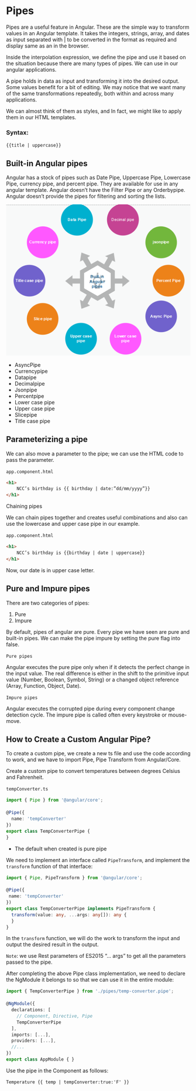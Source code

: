 # Pipes
Pipes are a useful feature in Angular. These are the simple way to transform values in an Angular template. It takes the integers, strings, array, and dates as input separated with | to be converted in the format as required and display same as an in the browser. 

Inside the interpolation expression, we define the pipe and use it based on the situation because there are many types of pipes. We can use in our angular applications.

A pipe holds in data as input and transforming it into the desired output. Some values benefit for a bit of editing. We may notice that we want many of the same transformations repeatedly, both within and across many applications.

We can almost think of them as styles, and In fact, we might like to apply them in our HTML templates.

### Syntax:
```
{{title | uppercase}}
```

## Built-in Angular pipes

Angular has a stock of pipes such as Date Pipe, Uppercase Pipe, Lowercase Pipe, currency pipe, and percent pipe. They are available for use in any angular template. Angular doesn’t have the Filter Pipe or any Orderbypipe. Angular doesn’t provide the pipes for filtering and sorting the lists.

![](./assets/Built-in-Angular-pipes.png?raw=true "build-pipes")

* AsyncPipe
* Currencypipe
* Datapipe
* Decimalpipe
* Jsonpipe
* Percentpipe
* Lower case pipe
* Upper case pipe
* Slicepipe
* Title case pipe

## Parameterizing a pipe

We can also move a parameter to the pipe; we can use the HTML code to pass the parameter.

``app.component.html``

```HTML
<h1>
    NCC’s birthday is {{ birthday | date:”dd/mm/yyyy”}}
</h1> 
```

Chaining pipes

We can chain pipes together and creates useful combinations and also can use the lowercase and upper case pipe in our example.

``app.component.html``

```HTML
<h1>
    NCC’s birthday is {{birthday | date | uppercase}}
</h1>
```

Now, our date is in upper case letter.

## Pure and Impure pipes
There are two categories of pipes:

1. Pure
2. Impure

By default, pipes of angular are pure. Every pipe we have seen are pure and built-in pipes. We can make the pipe impure by setting the pure flag into false.


``Pure pipes
``

Angular executes the pure pipe only when if it detects the perfect  change in the input value. The real difference is either in the shift to the primitive input value (Number, Boolean, Symbol, String) or a changed object reference (Array, Function, Object, Date).

``Impure pipes
``

Angular executes the corrupted pipe during every component change detection cycle. The impure pipe is called often every keystroke or mouse-move.

## How to Create a Custom Angular Pipe?

To create a custom pipe, we create a new ts file and use the code according to work, and we have to import Pipe, Pipe Transform from Angular/Core.

Create a custom pipe to convert temperatures between degrees Celsius and Fahrenheit.

``tempConverter.ts``
```ts
import { Pipe } from '@angular/core';

@Pipe({
  name: 'tempConverter'
})
export class TempConverterPipe {
}
```
* The default when created is pure pipe

We need to implement an interface called `PipeTransform`, and implement the `transform` function of that interface:

```ts
import { Pipe, PipeTransform } from '@angular/core';

@Pipe({
 name: 'tempConverter'
})
export class TempConverterPipe implements PipeTransform {
  transform(value: any, ...args: any[]): any {
  }
}
```
In the `transform` function, we will do the work to transform the input and output the desired result in the output.

``Note``: we use Rest parameters of ES2015 “… args” to get all the parameters passed to the pipe.

After completing the above Pipe class implementation, we need to declare the NgModule it belongs to so that we can use it in the entire module:

```ts
import { TempConverterPipe } from './pipes/temp-converter.pipe';

@NgModule({
  declarations: [
    // Component, Directive, Pipe
    TempConverterPipe
  ],
  imports: [...],
  providers: [...],
  //...
})
export class AppModule { }
```
Use the pipe in the Component as follows:

```HTML
Temperature {{ temp | tempConverter:true:'F' }}
```
